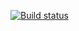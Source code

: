 [![Build status](https://ci.appveyor.com/api/projects/status/rknm4rqj36hxijb7?svg=true)](https://ci.appveyor.com/project/ShinSergey/ci-template-1)